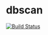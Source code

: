 # dbscan

[![Build Status](https://github.com/samncorn/dbscan.jl/workflows/CI/badge.svg)](https://github.com/samncorn/dbscan.jl/actions)

